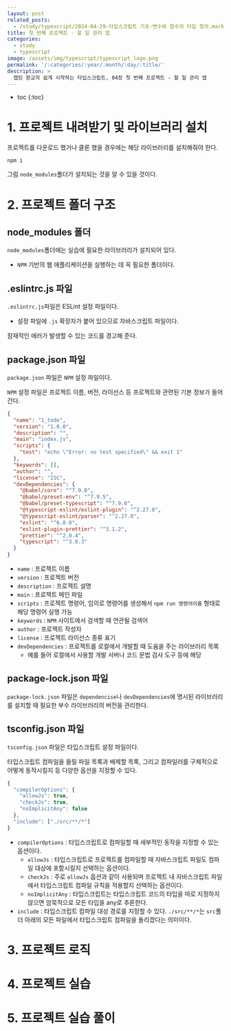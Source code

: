 ```yaml
---
layout: post
related_posts:
  - /study/typescript/2024-04-29-타입스크립트 기초-변수와 함수의 타입 정의.markdown
title: 첫 번째 프로젝트 - 할 일 관리 앱
categories:
  - study
  - typescript
image: /assets/img/typescript/typescript_logo.png
permalink: '/:categories/:year/:month/:day/:title/'
description: >
  캡틴 판교의 쉽게 시작하는 타입스크립트, 04장 첫 번째 프로젝트 - 할 일 관리 앱
---
```


* toc
{:toc}

# 1. 프로젝트 내려받기 및 라이브러리 설치

프로젝트를 다운로드 했거나 클론 했을 경우에는 해당 라이브러리를 설치해줘야 한다.

```shell
npm i
```

그럼 `node_modules`폴더가 설치되는 것을 알 수 있을 것이다.
# 2. 프로젝트 폴더 구조

## node_modules 폴더

`node_modules`폴더에는 실습에 필요한 라이브러리가 설치되어 있다. 

- `NPM` 기반의 웹 애플리케이션을 실행하는 데 꼭 필요한 폴더이다.

## .eslintrc.js 파일

`.eslintrc.js`파일은 ESLint 설정 파일이다.

- 설정 파일에 `.js` 확장자가 붙어 있으므로 자바스크립트 파일이다.

잠재적인 에러가 발생할 수 있는 코드를 경고해 준다.

## package.json 파일

`package.json` 파일은 `NPM` 설정 파일이다. 

`NPM` 설정 파일은 프로젝트 이름, 버전, 라이선스 등 프로젝트와 관련된 기본 정보가 들어간다.

```json
{
  "name": "1_todo",
  "version": "1.0.0",
  "description": "",
  "main": "index.js",
  "scripts": {
    "test": "echo \"Error: no test specified\" && exit 1"
  },
  "keywords": [],
  "author": "",
  "license": "ISC",
  "devDependencies": {
    "@babel/core": "^7.9.0",
    "@babel/preset-env": "^7.9.5",
    "@babel/preset-typescript": "^7.9.0",
    "@typescript-eslint/eslint-plugin": "^2.27.0",
    "@typescript-eslint/parser": "^2.27.0",
    "eslint": "^6.8.0",
    "eslint-plugin-prettier": "^3.1.2",
    "prettier": "^2.0.4",
    "typescript": "^3.8.3"
  }
}
```

- `name` : 프로젝트 이름
- `version` : 프로젝트 버전
- `description` : 프로젝트 설명
- `main` : 프로젝트 메인 파일
- `scripts` : 프로젝트 명령어, 임의로 명령어를 생성해서 `npm run 명령어이름` 형태로 해당 명령어 실행 가능
- `keywords` : `NPM` 사이트에서 검색할 때 연관될 검색어
- `author` : 프로젝트 작성자
- `license` : 프로젝트 라이선스 종류 표기
- `devDependencies` : 프로젝트를 로컬에서 개발할 때 도움을 주는 라이브러리 목록
	- 예를 들어 로컬에서 사용할 개발 서버나 코드 문법 검사 도구 등에 해당

## package-lock.json 파일

`package-lock.json` 파일은 `dependencise`나 `devDependencies`에 명시된 라이브러리를 설치할 때 필요한 부수 라이브러리의 버전을 관리한다.

## tsconfig.json 파일

`tsconfig.json` 파일은 타입스크립트 설정 파일이다.

타입스크립트 컴파일을 들릴 파일 목록과 배제할 목록, 그리고 컴파일러를 구체적으로 어떻게 동작시킬지 등 다양한 옵션을 지정할 수 있다.

```ts
{
  "compilerOptions": {
    "allowJs": true,
    "checkJs": true,
    "noImplicitAny": false
  },
  "include": ["./src/**/*"]
}
```

-  `compilerOptions` : 타입스크립트로 컴파일할 때 세부적인 동작을 지정할 수 있는 옵션이다.
	- `allowJs` : 타입스크립트로 프로젝트를 컴파일할 때 자바스크립트 파일도 컴파일 대상에 포함시킬지 선택하는 옵션이다.
	- `checkJs` : 주로 `allowJs` 옵션과 같이 사용되며 프로젝트 내 자바스크립트 파일에서 타입스크립트 컴파일 규칙을 적용할지 선택하는 옵션이다.
	- `noImplicitAny` : 타입스크립트는 타입스크립트 코드의 타입을 따로 지정하지 않으면 암묵적으로 모든 타입을 any로 추론한다.
- `include` : 타입스크립트 컴파일 대상 경로를 지정할 수 있다. `./src/**/*`는 `src`폴더 아래의 모든 파일에서 타입스크립트 컴파일을 돌리겠다는 의미이다.

# 3. 프로젝트 로직

# 4. 프로젝트 실습

# 5. 프로젝트 실습 풀이